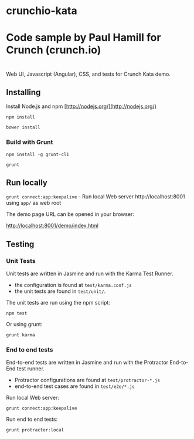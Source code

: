 # crunchio-kata
#
# Code sample by Paul Hamill for Crunch (crunch.io)
#

Web UI, Javascript (Angular), CSS, and tests for Crunch Kata demo.

## Installing

Install Node.js and npm
[http://nodejs.org/](http://nodejs.org/)

    npm install

    bower install

### Build with Grunt

    npm install -g grunt-cli

    grunt

## Run locally

`grunt connect:app:keepalive` - Run local Web server http://localhost:8001 using `app/` as web root

The demo page URL can be opened in your browser:

[http://localhost:8001/demo/index.html](http://localhost:8001/demo/index.html)

## Testing

### Unit Tests

Unit tests are written in Jasmine and run with the Karma Test Runner.

* the configuration is found at `test/karma.conf.js`
* the unit tests are found in `test/unit/`.

The unit tests are run using the npm script:

    npm test

Or using grunt:

    grunt karma

### End to end tests

End-to-end tests are written in Jasmine and run with
the Protractor End-to-End test runner.

* Protractor configurations are found at `test/protractor-*.js`
* end-to-end test cases are found in `test/e2e/*.js`

Run local Web server:

    grunt connect:app:keepalive

Run end to end tests:

    grunt protractor:local


 

